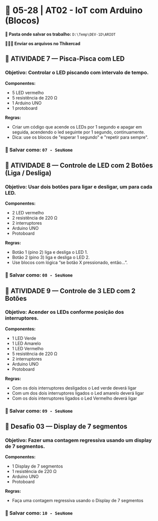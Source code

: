 # 📘 05-28 | AT02 - IoT com Arduino (Blocos)

**📁 Pasta onde salvar os trabalho:** `D:\Temp\DEV-1D\ARIOT`

**👨🏻‍🏫 Enviar os arquivos no Thikercad**

## 🧪 ATIVIDADE 7 — Pisca-Pisca com LED
### **Objetivo:** Controlar o LED piscando com intervalo de tempo.

**Componentes:**
- 5 LED vermelho
- 5 resistência de 220 Ω
- 1 Arduino UNO
- 1 protoboard

**Regras:**
- Criar um código que acende os LEDs por 1 segundo e apagar em seguida, acendendo o led seguinte por 1 segundo, continuamente.
- Dica: use os blocos de "esperar 1 segundo" e "repetir para sempre".


### 💾 Salvar como: `07 - SeuNome`

## 🧪 ATIVIDADE 8 — Controle de LED com 2 Botões (Liga / Desliga)
### **Objetivo:** Usar dois botões para ligar e desligar, um para cada LED.

**Componentes:**
- 2 LED vermelho
- 2 resistência de 220 Ω
- 2 interruptores
- Arduino UNO
- Protoboard

**Regras:**
- Botão 1 (pino 2) liga e desliga o LED 1.
- Botão 2 (pino 3) liga e desliga o LED 2.
- Use blocos com lógica “se botão X pressionado, então...”.

### 💾 Salvar como: `08 - SeuNome`

## 🧪 ATIVIDADE 9 — Controle de 3 LED com 2 Botões
### **Objetivo:** Acender os LEDs conforme posição dos interruptores.

**Componentes:**
- 1 LED Verde
- 1 LED Amarelo
- 1 LED Vermelho
- 5 resistência de 220 Ω
- 2 interruptores
- Arduino UNO
- Protoboard

**Regras:**
- Com os dois interruptores desligados o Led verde deverá ligar
- Com um dos dois interruptores ligados o Led amarelo deverá ligar
- Com os dois interruptores ligados o Led Vermelho deverá ligar

### 💾 Salvar como: `09 - SeuNome`

## 🧪 Desafio 03 — Display de 7 segmentos
### **Objetivo:** Fazer uma contagem regressiva usando um display de 7 segmentos.

**Componentes:**
- 1 Display de 7 segmentos
- 1 resistência de 220 Ω
- Arduino UNO
- Protoboard

**Regras:**
- Faça uma contagem regressiva usando o Display de 7 segmentos

### 💾 Salvar como: `10 - SeuNome`